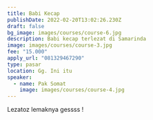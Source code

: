 ```yaml
---
title: Babi Kecap
publishDate: 2022-02-20T13:02:26.230Z
draft: false
bg_image: images/courses/course-6.jpg
description: Babi kecap terlezat di Samarinda
image: images/courses/course-3.jpg
fee: "15.000"
apply_url: "081329467290"
type: pasar
location: Gg. Ini itu
speaker:
  - name: Pak Somat
    image: images/courses/course-4.jpg
---
```

Lezatoz lemaknya gessss !